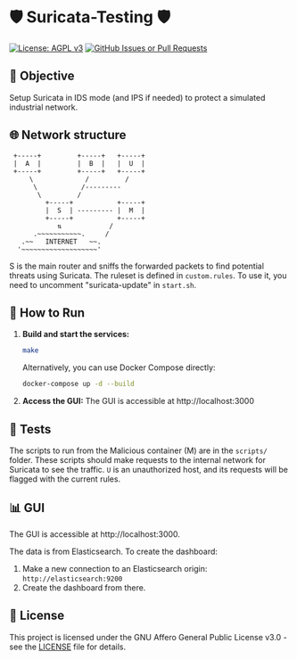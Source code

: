 # 🛡️ Suricata-Testing 🛡️

[![License: AGPL v3](https://img.shields.io/badge/License-AGPL%20v3-blue.svg)](https://www.gnu.org/licenses/agpl-3.0)
[![GitHub Issues or Pull Requests](https://img.shields.io/github/issues/AlBovo/Suricata-Testing)](https://github.com/AlBovo/Suricata-Testing/issues)

## 🎯 Objective
Setup Suricata in IDS mode (and IPS if needed) to protect a simulated industrial network.

## 🌐 Network structure
     +-----+         +-----+   +-----+
     |  A  |         |  B  |   |  U  |
     +-----+         +-----+   +-----+ 
         \             /         /
          \           /---------
           \         /
             +-----+           +-----+
             |  S  | --------- |  M  |
             +-----+           +-----+
                ⇅            /
          .~~~~~~~~~~~.     /
       .~~   INTERNET   ~~.
      '~~~~~~~~~~~~~~~~~~~'

S is the main router and sniffs the forwarded packets to find potential threats using Suricata. The ruleset is defined in `custom.rules`. To use it, you need to uncomment "suricata-update" in `start.sh`.

## 🚀 How to Run
1.  **Build and start the services:**
    ```bash
    make
    ```
    Alternatively, you can use Docker Compose directly:
    ```bash
    docker-compose up -d --build
    ```
2.  **Access the GUI:**
    The GUI is accessible at http://localhost:3000

## 🧪 Tests
The scripts to run from the Malicious container (M) are in the `scripts/` folder. These scripts should make requests to the internal network for Suricata to see the traffic. `U` is an unauthorized host, and its requests will be flagged with the current rules.

## 📊 GUI
The GUI is accessible at http://localhost:3000.

The data is from Elasticsearch. To create the dashboard:
1.  Make a new connection to an Elasticsearch origin: `http://elasticsearch:9200`
2.  Create the dashboard from there.

## 📜 License
This project is licensed under the GNU Affero General Public License v3.0 - see the [LICENSE](LICENSE) file for details.
